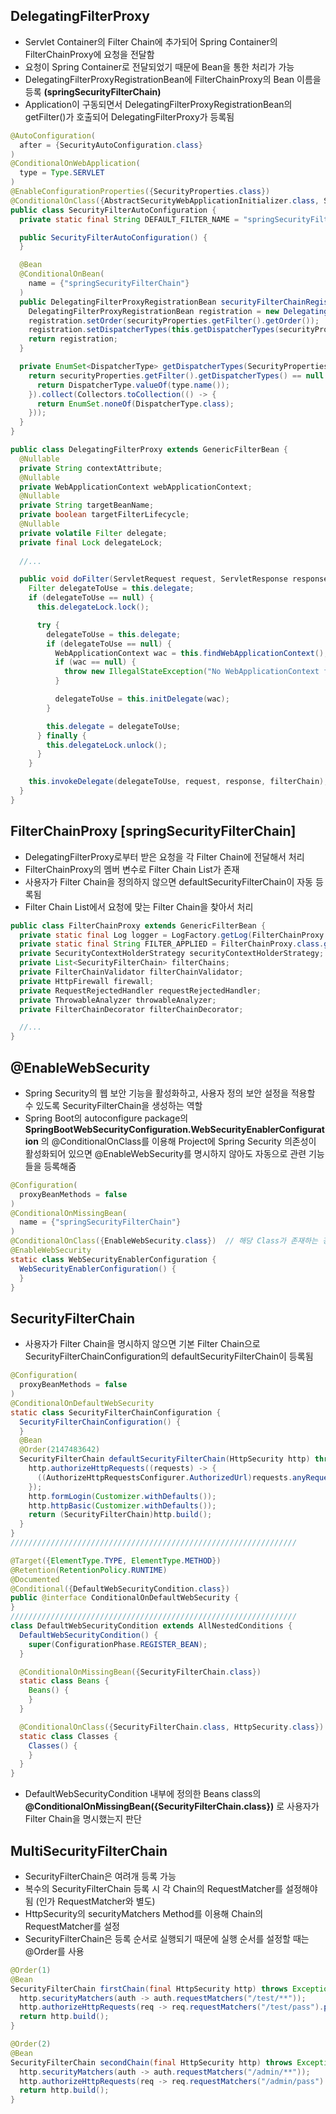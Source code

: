 ## DelegatingFilterProxy
* Servlet Container의 Filter Chain에 추가되어 Spring Container의 FilterChainProxy에 요청을 전달함
* 요청이 Spring Container로 전달되었기 때문에 Bean을 통한 처리가 가능
* DelegatingFilterProxyRegistrationBean에 FilterChainProxy의 Bean 이름을 등록 **(springSecurityFilterChain)**
* Application이 구동되면서 DelegatingFilterProxyRegistrationBean의 getFilter()가 호출되어 DelegatingFilterProxy가 등록됨
```java
@AutoConfiguration(
  after = {SecurityAutoConfiguration.class}
)
@ConditionalOnWebApplication(
  type = Type.SERVLET
)
@EnableConfigurationProperties({SecurityProperties.class})
@ConditionalOnClass({AbstractSecurityWebApplicationInitializer.class, SessionCreationPolicy.class})
public class SecurityFilterAutoConfiguration {
  private static final String DEFAULT_FILTER_NAME = "springSecurityFilterChain";

  public SecurityFilterAutoConfiguration() {
  }

  @Bean
  @ConditionalOnBean(
    name = {"springSecurityFilterChain"}
  )
  public DelegatingFilterProxyRegistrationBean securityFilterChainRegistration(SecurityProperties securityProperties) {
    DelegatingFilterProxyRegistrationBean registration = new DelegatingFilterProxyRegistrationBean("springSecurityFilterChain", new ServletRegistrationBean[0]);
    registration.setOrder(securityProperties.getFilter().getOrder());
    registration.setDispatcherTypes(this.getDispatcherTypes(securityProperties));
    return registration;
  }

  private EnumSet<DispatcherType> getDispatcherTypes(SecurityProperties securityProperties) {
    return securityProperties.getFilter().getDispatcherTypes() == null ? null : (EnumSet)securityProperties.getFilter().getDispatcherTypes().stream().map((type) -> {
      return DispatcherType.valueOf(type.name());
    }).collect(Collectors.toCollection(() -> {
      return EnumSet.noneOf(DispatcherType.class);
    }));
  }
}
```
```java
public class DelegatingFilterProxy extends GenericFilterBean {
  @Nullable
  private String contextAttribute;
  @Nullable
  private WebApplicationContext webApplicationContext;
  @Nullable
  private String targetBeanName;
  private boolean targetFilterLifecycle;
  @Nullable
  private volatile Filter delegate;
  private final Lock delegateLock;
  
  //...

  public void doFilter(ServletRequest request, ServletResponse response, FilterChain filterChain) throws ServletException, IOException {
    Filter delegateToUse = this.delegate;
    if (delegateToUse == null) {
      this.delegateLock.lock();

      try {
        delegateToUse = this.delegate;
        if (delegateToUse == null) {
          WebApplicationContext wac = this.findWebApplicationContext();
          if (wac == null) {
            throw new IllegalStateException("No WebApplicationContext found: no ContextLoaderListener or DispatcherServlet registered?");
          }

          delegateToUse = this.initDelegate(wac);
        }

        this.delegate = delegateToUse;
      } finally {
        this.delegateLock.unlock();
      }
    }

    this.invokeDelegate(delegateToUse, request, response, filterChain);
  }
}
```

## FilterChainProxy [springSecurityFilterChain]
* DelegatingFilterProxy로부터 받은 요청을 각 Filter Chain에 전달해서 처리
* FilterChainProxy의 멤버 변수로 Filter Chain List가 존재
* 사용자가 Filter Chain을 정의하지 않으면 defaultSecurityFilterChain이 자동 등록됨
* Filter Chain List에서 요청에 맞는 Filter Chain을 찾아서 처리
```java
public class FilterChainProxy extends GenericFilterBean {
  private static final Log logger = LogFactory.getLog(FilterChainProxy.class);
  private static final String FILTER_APPLIED = FilterChainProxy.class.getName().concat(".APPLIED");
  private SecurityContextHolderStrategy securityContextHolderStrategy;
  private List<SecurityFilterChain> filterChains;
  private FilterChainValidator filterChainValidator;
  private HttpFirewall firewall;
  private RequestRejectedHandler requestRejectedHandler;
  private ThrowableAnalyzer throwableAnalyzer;
  private FilterChainDecorator filterChainDecorator;

  //...
}
```

## @EnableWebSecurity
* Spring Security의 웹 보안 기능을 활성화하고, 사용자 정의 보안 설정을 적용할 수 있도록 SecurityFilterChain을 생성하는 역할
* Spring Boot의 autoconfigure package의 **SpringBootWebSecurityConfiguration.WebSecurityEnablerConfiguration** 의 @ConditionalOnClass를 이용해 Project에 Spring Security 의존성이 활성화되어 있으면 @EnableWebSecurity를 명시하지 않아도 자동으로 관련 기능들을 등록해줌
```java
@Configuration(
  proxyBeanMethods = false
)
@ConditionalOnMissingBean(
  name = {"springSecurityFilterChain"}
)
@ConditionalOnClass({EnableWebSecurity.class})  // 해당 Class가 존재하는 경우 동작
@EnableWebSecurity
static class WebSecurityEnablerConfiguration {
  WebSecurityEnablerConfiguration() {
  }
}
```

## SecurityFilterChain
* 사용자가 Filter Chain을 명시하지 않으면 기본 Filter Chain으로 SecurityFilterChainConfiguration의 defaultSecurityFilterChain이 등록됨 
```java
@Configuration(
  proxyBeanMethods = false
)
@ConditionalOnDefaultWebSecurity
static class SecurityFilterChainConfiguration {
  SecurityFilterChainConfiguration() {
  }
  @Bean
  @Order(2147483642)
  SecurityFilterChain defaultSecurityFilterChain(HttpSecurity http) throws Exception {
    http.authorizeHttpRequests((requests) -> {
      ((AuthorizeHttpRequestsConfigurer.AuthorizedUrl)requests.anyRequest()).authenticated();
    });
    http.formLogin(Customizer.withDefaults());
    http.httpBasic(Customizer.withDefaults());
    return (SecurityFilterChain)http.build();
  }
}
////////////////////////////////////////////////////////////////

@Target({ElementType.TYPE, ElementType.METHOD})
@Retention(RetentionPolicy.RUNTIME)
@Documented
@Conditional({DefaultWebSecurityCondition.class})
public @interface ConditionalOnDefaultWebSecurity {
}
////////////////////////////////////////////////////////////////
class DefaultWebSecurityCondition extends AllNestedConditions {
  DefaultWebSecurityCondition() {
    super(ConfigurationPhase.REGISTER_BEAN);
  }

  @ConditionalOnMissingBean({SecurityFilterChain.class})
  static class Beans {
    Beans() {
    }
  }

  @ConditionalOnClass({SecurityFilterChain.class, HttpSecurity.class})
  static class Classes {
    Classes() {
    }
  }
}
```
* DefaultWebSecurityCondition 내부에 정의한 Beans class의 **@ConditionalOnMissingBean({SecurityFilterChain.class})** 로 사용자가 Filter Chain을 명시했는지 판단

## MultiSecurityFilterChain
* SecurityFilterChain은 여려개 등록 가능
* 복수의 SecurityFilterChain 등록 시 각 Chain의 RequestMatcher를 설정해야 됨 (인가 RequestMatcher와 별도)
* HttpSecurity의 securityMatchers Method를 이용해 Chain의 RequestMatcher를 설정
* SecurityFilterChain은 등록 순서로 실행되기 때문에 실행 순서를 설정할 때는 @Order를 사용 
```java
@Order(1)
@Bean
SecurityFilterChain firstChain(final HttpSecurity http) throws Exception {
  http.securityMatchers(auth -> auth.requestMatchers("/test/**"));
  http.authorizeHttpRequests(req -> req.requestMatchers("/test/pass").permitAll());
  return http.build();
}

@Order(2)
@Bean
SecurityFilterChain secondChain(final HttpSecurity http) throws Exception {
  http.securityMatchers(auth -> auth.requestMatchers("/admin/**"));
  http.authorizeHttpRequests(req -> req.requestMatchers("/admin/pass").permitAll());
  return http.build();
}
```